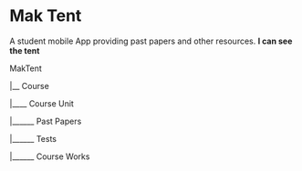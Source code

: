 # Mak Tent
A student mobile App providing past papers and other resources. **I can see the tent**

MakTent

|__ Course

|____ Course Unit

|______ Past Papers

|______ Tests

|______ Course Works
